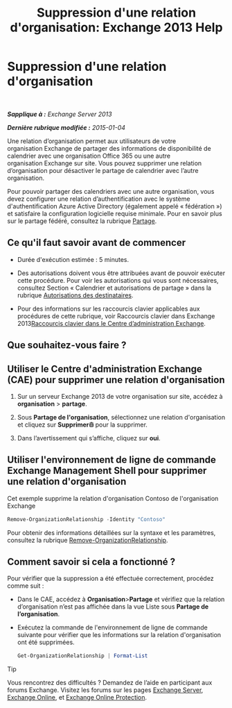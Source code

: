 ﻿---
title: "Suppression d'une relation d'organisation: Exchange 2013 Help"
TOCTitle: Suppression d'une relation d'organisation
ms:assetid: ff211394-f58b-4da7-bb3a-df6abcb5950e
ms:mtpsurl: https://technet.microsoft.com/fr-fr/library/JJ657513(v=EXCHG.150)
ms:contentKeyID: 50479639
ms.date: 04/24/2018
mtps_version: v=EXCHG.150
ms.translationtype: HT
---

# Suppression d'une relation d'organisation

 

_**Sapplique à :** Exchange Server 2013_

_**Dernière rubrique modifiée :** 2015-01-04_

Une relation d’organisation permet aux utilisateurs de votre organisation Exchange de partager des informations de disponibilité de calendrier avec une organisation Office 365 ou une autre organisation Exchange sur site. Vous pouvez supprimer une relation d’organisation pour désactiver le partage de calendrier avec l’autre organisation.

Pour pouvoir partager des calendriers avec une autre organisation, vous devez configurer une relation d’authentification avec le système d'authentification Azure Active Directory (également appelé « fédération ») et satisfaire la configuration logicielle requise minimale. Pour en savoir plus sur le partage fédéré, consultez la rubrique [Partage](sharing-exchange-2013-help.md).

## Ce qu'il faut savoir avant de commencer

  - Durée d'exécution estimée : 5 minutes.

  - Des autorisations doivent vous être attribuées avant de pouvoir exécuter cette procédure. Pour voir les autorisations qui vous sont nécessaires, consultez Section « Calendrier et autorisations de partage » dans la rubrique [Autorisations des destinataires](recipients-permissions-exchange-2013-help.md).

  - Pour des informations sur les raccourcis clavier applicables aux procédures de cette rubrique, voir Raccourcis clavier dans Exchange 2013[Raccourcis clavier dans le Centre d’administration Exchange](keyboard-shortcuts-in-the-exchange-admin-center-exchange-online-protection-help.md).

## Que souhaitez-vous faire ?

## Utiliser le Centre d'administration Exchange (CAE) pour supprimer une relation d'organisation

1.  Sur un serveur Exchange 2013 de votre organisation sur site, accédez à **organisation** \> **partage**.

2.  Sous **Partage de l'organisation**, sélectionnez une relation d'organisation et cliquez sur **Supprimer**![Icône Supprimer](images/Dd979797.14f639f6-61e8-4418-bbfb-0db14de9d2f5(EXCHG.150).gif "Icône Supprimer") pour la supprimer.

3.  Dans l’avertissement qui s’affiche, cliquez sur **oui**.

## Utiliser l'environnement de ligne de commande Exchange Management Shell pour supprimer une relation d'organisation

Cet exemple supprime la relation d'organisation Contoso de l'organisation Exchange

```powershell
Remove-OrganizationRelationship -Identity "Contoso"
```

Pour obtenir des informations détaillées sur la syntaxe et les paramètres, consultez la rubrique [Remove-OrganizationRelationship](https://technet.microsoft.com/fr-fr/library/ee332362\(v=exchg.150\)).

## Comment savoir si cela a fonctionné ?

Pour vérifier que la suppression a été effectuée correctement, procédez comme suit :

  - Dans le CAE, accédez à **Organisation**\>**Partage** et vérifiez que la relation d’organisation n’est pas affichée dans la vue Liste sous **Partage de l’organisation**.

  - Exécutez la commande de l'environnement de ligne de commande suivante pour vérifier que les informations sur la relation d'organisation ont été supprimées.
    
    ```powershell
    Get-OrganizationRelationship | Format-List
    ```

> [!TIP]
> Vous rencontrez des difficultés ? Demandez de l’aide en participant aux forums Exchange. Visitez les forums sur les pages <a href="https://go.microsoft.com/fwlink/p/?linkid=60612">Exchange Server</a>, <a href="https://go.microsoft.com/fwlink/p/?linkid=267542">Exchange Online</a>, et <a href="https://go.microsoft.com/fwlink/p/?linkid=285351">Exchange Online Protection</a>.

